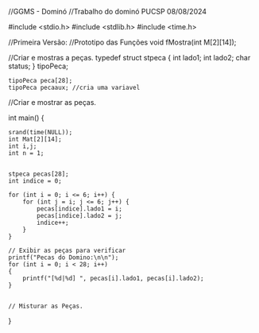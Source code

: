//GGMS - Dominó
//Trabalho do dominó PUCSP 08/08/2024

#include <stdio.h>
#include <stdlib.h>
#include <time.h>



//Primeira Versão: 
//Prototipo das Funções
void fMostra(int M[2][14]);

 
//Criar e mostras a peças.
typedef struct stpeca
{
    int lado1;
    int lado2;
    char status;
} tipoPeca;

	tipoPeca peca[28];
	tipoPeca pecaaux; //cria uma variavel 

//Criar e mostrar as peças.

int main() 
{
	
	srand(time(NULL));
	int Mat[2][14]; 
	int i,j; 
	int n = 1;
	

    stpeca pecas[28];
    int indice = 0;

    for (int i = 0; i <= 6; i++) {
        for (int j = i; j <= 6; j++) {
            pecas[indice].lado1 = i;
            pecas[indice].lado2 = j;
            indice++;
        }
    }

    // Exibir as peças para verificar
    printf("Pecas do Domino:\n\n");
    for (int i = 0; i < 28; i++) 
	{
        printf("[%d|%d] ", pecas[i].lado1, pecas[i].lado2);
    }


	// Misturar as Peças.
	
    
    
    
    
}



	
	
